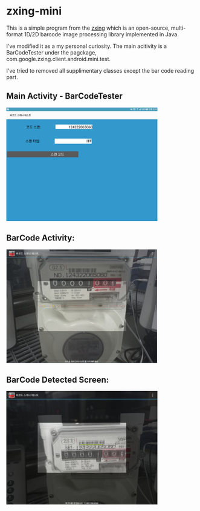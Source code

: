 # zxing-mini
This is a simple program from the [zxing](https://github.com/zxing/zxing) which is an open-source, multi-format 1D/2D barcode image processing library implemented in Java.

I've modified it as a my personal curiosity.
The main acitivity is a BarCodeTester under the pagckage, com.google.zxing.client.android.mini.test.

I've tried to removed all supplimentary classes except the bar code reading part.

## Main Activity - BarCodeTester
<img src="screentshots/Screenshot_20191111-173434.jpg" dalt="BarCodeTester" width="400" height="300" />

## BarCode Activity: 
<!---![Drawing the player](screenshots/chap02.png)---> 
<img src="screentshots/Screenshot_20191111-173421-1.jpg" dalt="BarCode Activity" width="400" height="300" />

## BarCode Detected Screen: 
<!---![Drawing the player](screenshots/chap02.png)---> 
<img src="screentshots/Screenshot_20191111-173448.jpg" dalt="BarCode Activity" width="400" height="300" />

